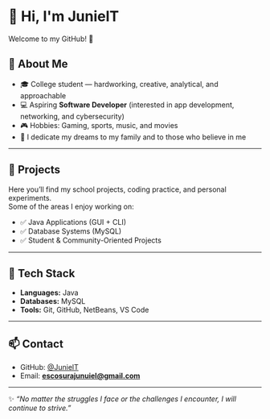 # 👋 Hi, I'm **JunielT**  
Welcome to my GitHub! 🚀  

## 📌 About Me  
- 🎓 College student — hardworking, creative, analytical, and approachable  
- 💻 Aspiring **Software Developer** (interested in app development, networking, and cybersecurity)  
- 🎮 Hobbies: Gaming, sports, music, and movies  
- 🌟 I dedicate my dreams to my family and to those who believe in me  

---

## 📂 Projects  
Here you’ll find my school projects, coding practice, and personal experiments.  
Some of the areas I enjoy working on:  
- ✅ Java Applications (GUI + CLI)  
- ✅ Database Systems (MySQL)  
- ✅ Student & Community-Oriented Projects  

---

## 🔧 Tech Stack  
- **Languages:** Java  
- **Databases:** MySQL  
- **Tools:** Git, GitHub, NetBeans, VS Code  

---

## 📫 Contact  
- GitHub: [@JunielT](https://github.com/JunielT)  
- Email: **escosurajunuiel@gmail.com**  

---

✨ *“No matter the struggles I face or the challenges I encounter, I will continue to strive.”*  
